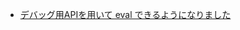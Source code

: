* [デバッグ用APIを用いて eval できるようになりました](https://github.com/wakita/VP-X/tree/4b72f4858af2599d894ff215850fa608616e2892 "ホゲホゲ")
